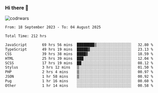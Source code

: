 ### Hi there 👋


![codrwars](https://www.codewars.com/users/rsschool_c9af20f58c35c696/badges/micro) 

<!--START_SECTION:waka-->

```txt
From: 18 September 2023 - To: 04 August 2025

Total Time: 212 hrs

JavaScript       69 hrs 56 mins  ████████▒░░░░░░░░░░░░░░░░   32.80 %
TypeScript       49 hrs 19 mins  █████▓░░░░░░░░░░░░░░░░░░░   23.13 %
CSS              39 hrs 38 mins  ████▓░░░░░░░░░░░░░░░░░░░░   18.59 %
HTML             25 hrs 39 mins  ███░░░░░░░░░░░░░░░░░░░░░░   12.04 %
SCSS             17 hrs 19 mins  ██░░░░░░░░░░░░░░░░░░░░░░░   08.12 %
Stylus           3 hrs 12 mins   ▒░░░░░░░░░░░░░░░░░░░░░░░░   01.50 %
PHP              2 hrs 4 mins    ▒░░░░░░░░░░░░░░░░░░░░░░░░   00.97 %
JSON             1 hr 58 mins    ▒░░░░░░░░░░░░░░░░░░░░░░░░   00.92 %
Pug              1 hr 16 mins    ░░░░░░░░░░░░░░░░░░░░░░░░░   00.60 %
Other            1 hr 14 mins    ░░░░░░░░░░░░░░░░░░░░░░░░░   00.58 %
```

<!--END_SECTION:waka-->
